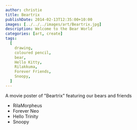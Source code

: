 ```yaml
---
author: christie
title: Beartrix
publishDate: 2014-02-13T12:35:00+10:00
images: [../../../images/art/Beartrix.jpg]
description: Welcome to the Bear World
categories: [art, create]
tags:
  [
    drawing,
    coloured pencil,
    bear,
    Hello Kitty,
    Rilakkuma,
    Forever Friends,
    Snoopy,
  ]
---
```


A movie poster of "Beartrix" featuring our bears and friends

- RilaMorpheus
- Forever Neo
- Hello Trinity
- Snoopy
